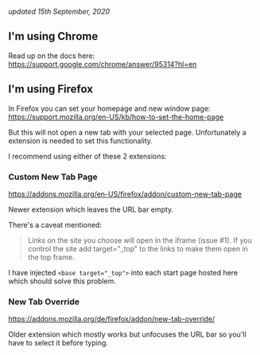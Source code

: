 *updated 15th September, 2020*

## I'm using Chrome

Read up on the docs here: https://support.google.com/chrome/answer/95314?hl=en

## I'm using Firefox

In Firefox you can set your homepage and new window page: https://support.mozilla.org/en-US/kb/how-to-set-the-home-page

But this will not open a new tab with your selected page. Unfortunately a extension is needed to set this functionality.

I recommend using either of these 2 extensions:

### Custom New Tab Page

https://addons.mozilla.org/en-US/firefox/addon/custom-new-tab-page

Newer extension which leaves the URL bar empty.

There's a caveat mentioned:

> Links on the site you choose will open in the iframe (issue #1). If you control the site add target="_top" to the links to make them open in the top frame.

I have injected `<base target="_top">` into each start page hosted here which should solve this problem.

### New Tab Override

https://addons.mozilla.org/de/firefox/addon/new-tab-override/

Older extension which mostly works but unfocuses the URL bar so you'll have to select it before typing.
